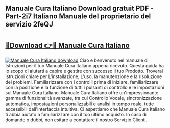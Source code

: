 ## Manuale Cura Italiano Download gratuit PDF - Part-2i7 Italiano Manuale del proprietario del servizio 2feQJ

# <h2><a href="http://dfcq0u.blite.top/?on=Manuale+Cura+Italiano">🔗Download 👉🔴 Manuale Cura Italiano</a></h2>

[![Manuale Cura Italiano download](https://i.imgur.com/lujVjoI.png)](http://dfcq0u.blite.top/?on=Manuale+Cura+Italiano)
Ciao e benvenuto nel manuale di Istruzioni per il tuo Manuale Cura Italiano appena ricevuto. Questa guida ha lo scopo di aiutarti a capire e gestire con successo il tuo Prodotto. Troverai istruzioni chiare per L'installazione, L'uso, la manutenzione e la risoluzione dei problemi. Familiarizzare con i controlli prima di iniziare, familiarizzare con la posizione e la funzione di tutti i pulsanti di controllo e le impostazioni sul Manuale Cura Italiano. Manuale Cura Italiano offre un'impressionante gamma di funzionalità avanzate, tra cui Controllo Vocale, sincronizzazione automatica, impostazioni personalizzabili e analisi in tempo reale, tutte accessibili dall'interfaccia intuitiva. Ci aspettiamo che Manuale Cura Italiano ti abbia aiutato a familiarizzare con il tuo ultimo acquisto. In caso di domande o dubbi, non esitare a contattare il nostro Servizio Clienti.
